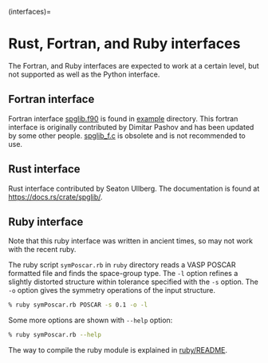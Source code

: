 (interfaces)=

# Rust, Fortran, and Ruby interfaces

The Fortran, and Ruby interfaces are expected to work at a certain
level, but not supported as well as the Python interface.

## Fortran interface

Fortran interface [spglib.f90](https://github.com/spglib/spglib/blob/master/example/example.f90) is found
in [example](https://github.com/spglib/spglib/tree/master/example) directory.
This fortran interface is originally contributed by Dimitar Pashov and has been
updated by some other people.
[spglib_f.c](https://github.com/spglib/spglib/blob/master/src/spglib_f.c) is
obsolete and is not recommended to use.

## Rust interface

Rust interface contributed by Seaton Ullberg. The documentation is
found at <https://docs.rs/crate/spglib/>.

## Ruby interface

Note that this ruby interface was written in ancient times, so may not
work with the recent ruby.

The ruby script `symPoscar.rb` in `ruby` directory reads a VASP
POSCAR formatted file and finds the space-group type. The `-l`
option refines a slightly distorted structure within tolerance
specified with the `-s` option. The `-o` option gives the symmetry
operations of the input structure.

```bash
% ruby symPoscar.rb POSCAR -s 0.1 -o -l
```

Some more options are shown with `--help` option:

```bash
% ruby symPoscar.rb --help
```

The way to compile the ruby module is explained in
[ruby/README](https://github.com/spglib/spglib/blob/master/ruby/README).
